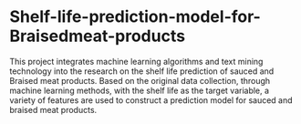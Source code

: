 # Shelf-life-prediction-model-for-Braisedmeat-products

This project integrates machine learning algorithms and text mining technology into the research on the shelf life prediction of sauced and Braised meat products. Based on the original data collection, through machine learning methods, with the shelf life as the target variable, a variety of features are used to construct a prediction model for sauced and braised meat products. 

